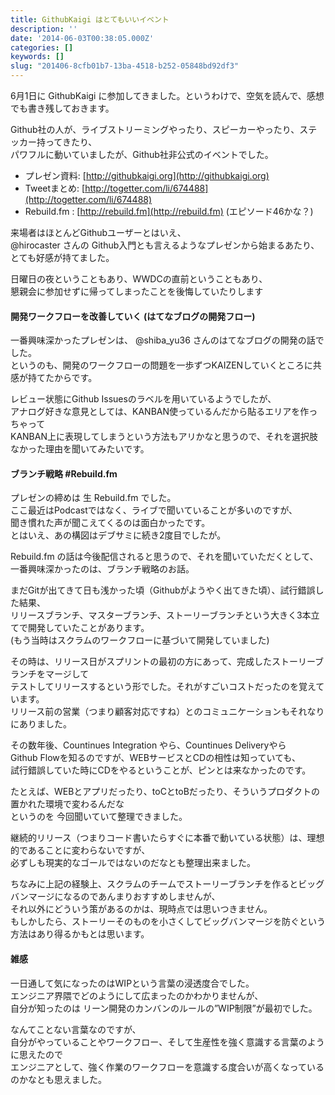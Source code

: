 ```yaml
---
title: GithubKaigi はとてもいいイベント
description: ''
date: '2014-06-03T00:38:05.000Z'
categories: []
keywords: []
slug: "201406-8cfb01b7-13ba-4518-b252-05848bd92df3"
---
```

6月1日に GithubKaigi に参加してきました。というわけで、空気を読んで、感想でも書き残しておきます。

Github社の人が、ライブストリーミングやったり、スピーカーやったり、ステッカー持ってきたり、  
パワフルに動いていましたが、Github社非公式のイベントでした。

*   プレゼン資料: [http://githubkaigi.org](http://githubkaigi.org)
*   Tweetまとめ: [http://togetter.com/li/674488](http://togetter.com/li/674488)
*   Rebuild.fm : [http://rebuild.fm](http://rebuild.fm) (エピソード46かな？)

来場者はほとんどGithubユーザーとはいえ、  
@hirocaster さんの Github入門とも言えるようなプレゼンから始まるあたり、  
とても好感が持てました。

日曜日の夜ということもあり、WWDCの直前ということもあり、  
懇親会に参加せずに帰ってしまったことを後悔していたりします

#### 開発ワークフローを改善していく (はてなブログの開発フロー)

一番興味深かったプレゼンは、 @shiba\_yu36 さんのはてなブログの開発の話でした。  
というのも、開発のワークフローの問題を一歩ずつKAIZENしていくところに共感が持てたからです。

レビュー状態にGithub Issuesのラベルを用いているようでしたが、  
アナログ好きな意見としては、KANBAN使っているんだから貼るエリアを作っちゃって  
KANBAN上に表現してしまうという方法もアリかなと思うので、それを選択肢なかった理由を聞いてみたいです。

#### ブランチ戦略 #Rebuild.fm

プレゼンの締めは 生 Rebuild.fm でした。  
ここ最近はPodcastではなく、ライブで聞いていることが多いのですが、  
聞き慣れた声が聞こえてくるのは面白かったです。  
とはいえ、あの構図はデブサミに続き2度目でしたが。

Rebuild.fm の話は今後配信されると思うので、それを聞いていただくとして、  
一番興味深かったのは、ブランチ戦略のお話。

まだGitが出てきて日も浅かった頃（Githubがようやく出てきた頃）、試行錯誤した結果、  
リリースブランチ、マスターブランチ、ストーリーブランチという大きく3本立てで開発していたことがあります。  
(もう当時はスクラムのワークフローに基づいて開発していました)

その時は、リリース日がスプリントの最初の方にあって、完成したストーリーブランチをマージして  
テストしてリリースするという形でした。それがすごいコストだったのを覚えています。  
リリース前の営業（つまり顧客対応ですね）とのコミュニケーションもそれなりにありました。

その数年後、Countinues Integration やら、Countinues Deliveryやら  
Github Flowを知るのですが、WEBサービスとCDの相性は知っていても、  
試行錯誤していた時にCDをやるということが、ピンとは来なかったのです。

たとえば、WEBとアプリだったり、toCとtoBだったり、そういうプロダクトの置かれた環境で変わるんだな  
というのを 今回聞いていて整理できました。

継続的リリース（つまりコード書いたらすぐに本番で動いている状態）は、理想的であることに変わらないですが、  
必ずしも現実的なゴールではないのだなとも整理出来ました。

ちなみに上記の経験上、スクラムのチームでストーリーブランチを作るとビッグバンマージになるのであんまりおすすめしませんが、  
それ以外にどういう策があるのかは、現時点では思いつきません。  
もしかしたら、ストーリーそのものを小さくしてビッグバンマージを防ぐという方法はあり得るかもとは思います。

#### 雑感

一日通して気になったのはWIPという言葉の浸透度合でした。  
エンジニア界隈でどのようにして広まったのかわかりませんが、  
自分が知ったのは リーン開発のカンバンのルールの”WIP制限”が最初でした。

なんてことない言葉なのですが、  
自分がやっていることやワークフロー、そして生産性を強く意識する言葉のように思えたので  
エンジニアとして、強く作業のワークフローを意識する度合いが高くなっているのかなとも思えました。